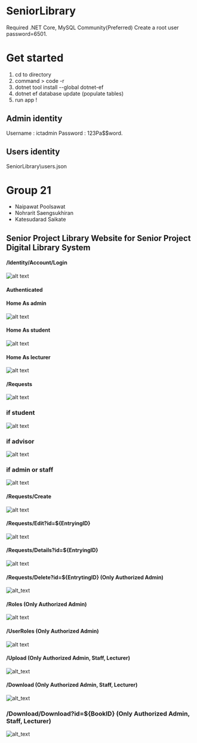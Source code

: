# SeniorLibrary
Required .NET Core, MySQL Community(Preferred)
Create a root user password=6501. 

# Get started
1. cd to directory
2. command > code -r
3. dotnet tool install --global dotnet-ef
4. dotnet ef database update (populate tables)
5. run app !

## Admin identity
Username : ictadmin
Password : 123Pa$$word.

## Users identity
SeniorLibrary\users.json

# Group 21
*    Naipawat Poolsawat
*    Nohrarit Saengsukhiran
*    Katesudarad Saikate
## Senior Project Library Website for Senior Project Digital Library System
#### /Identity/Account/Login
![alt text](https://raw.githubusercontent.com/boraxpr/SeniorLibrary/main/Log%20in.png)

#### Authenticated
#### Home As admin
![alt text](https://raw.githubusercontent.com/boraxpr/SeniorLibrary/main/pics/logged%20as%20admin.png)
#### Home As student
![alt text](https://raw.githubusercontent.com/boraxpr/SeniorLibrary/main/pics/logged%20as%20student.png)
#### Home As lecturer
![alt text](https://raw.githubusercontent.com/boraxpr/SeniorLibrary/main/pics/logged%20as%20lecturer.png)
#### /Requests
![alt text](https://raw.githubusercontent.com/boraxpr/SeniorLibrary/main/pics/Show%20requests.png)
### if student
![alt text](https://raw.githubusercontent.com/boraxpr/SeniorLibrary/main/pics/Student%20Book%20Request.png)
### if advisor
![alt text](https://raw.githubusercontent.com/boraxpr/SeniorLibrary/main/pics/Advisor%20Book%20Request.png)
### if admin or staff
![alt text](https://raw.githubusercontent.com/boraxpr/SeniorLibrary/main/pics/Admin%20Book%20Request.png)
#### /Requests/Create
![alt text](https://raw.githubusercontent.com/boraxpr/SeniorLibrary/main/pics/Create%20requests.png)

#### /Requests/Edit?id=${EntryingID}
![alt text](https://raw.githubusercontent.com/boraxpr/SeniorLibrary/main/pics/Edit.png)

#### /Requests/Details?id=${EntryingID}
![alt text](https://raw.githubusercontent.com/boraxpr/SeniorLibrary/main/pics/details.png)

#### /Requests/Delete?id=${EntrytingID} (Only Authorized Admin)
![alt_text](https://raw.githubusercontent.com/boraxpr/SeniorLibrary/main/pics/delete.png)

#### /Roles (Only Authorized Admin)
![alt text](https://raw.githubusercontent.com/boraxpr/SeniorLibrary/main/pics/roles.png)

#### /UserRoles (Only Authorized Admin)
![alt text](https://raw.githubusercontent.com/boraxpr/SeniorLibrary/main/pics/userroles.png)

#### /Upload (Only Authorized Admin, Staff, Lecturer)
![alt_text](https://raw.githubusercontent.com/boraxpr/SeniorLibrary/main/pics/upload.png)

#### /Download (Only Authorized Admin, Staff, Lecturer)
![alt_text](https://raw.githubusercontent.com/boraxpr/SeniorLibrary/main/pics/download.png)

### /Download/Download?id=${BookID} (Only Authorized Admin, Staff, Lecturer)
![alt_text](https://raw.githubusercontent.com/boraxpr/SeniorLibrary/main/pics/download_confirm.png)




